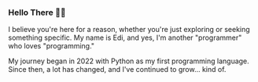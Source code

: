 ### Hello There 👋🏻

I believe you're here for a reason, whether you're just exploring or seeking something specific. My name is Edi, and yes, I'm another "programmer" who loves "programming."

My journey began in 2022 with Python as my first programming language. Since then, a lot has changed, and I've continued to grow... kind of.
